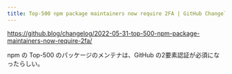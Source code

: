 ```yaml
---
title: Top-500 npm package maintainers now require 2FA | GitHub Changelog
---
```


https://github.blog/changelog/2022-05-31-top-500-npm-package-maintainers-now-require-2fa/

npm の Top-500 のパッケージのメンテナは、GitHub の2要素認証が必須になったらしい。


